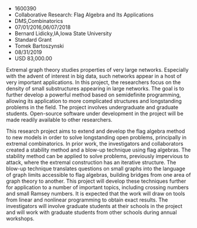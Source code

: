 
* 1600390
* Collaborative Research: Flag Algebra and Its Applications
* DMS,Combinatorics
* 07/01/2016,06/07/2018
* Bernard Lidicky,IA,Iowa State University
* Standard Grant
* Tomek Bartoszynski
* 08/31/2019
* USD 83,000.00

Extremal graph theory studies properties of very large networks. Especially with
the advent of interest in big data, such networks appear in a host of very
important applications. In this project, the researchers focus on the density of
small substructures appearing in large networks. The goal is to further develop
a powerful method based on semidefinite programming, allowing its application to
more complicated structures and longstanding problems in the field. The project
involves undergraduate and graduate students. Open-source software under
development in the project will be made readily available to other researchers.

This research project aims to extend and develop the flag algebra method to new
models in order to solve longstanding open problems, principally in extremal
combinatorics. In prior work, the investigators and collaborators created a
stability method and a blow-up technique using flag algebras. The stability
method can be applied to solve problems, previously impervious to attack, where
the extremal construction has an iterative structure. The blow-up technique
translates questions on small graphs into the language of graph limits
accessible to flag algebras, building bridges from one area of graph theory to
another. This project will develop these techniques further for application to a
number of important topics, including crossing numbers and small Ramsey numbers.
It is expected that the work will draw on tools from linear and nonlinear
programming to obtain exact results. The investigators will involve graduate
students at their schools in the project and will work with graduate students
from other schools during annual workshops.
